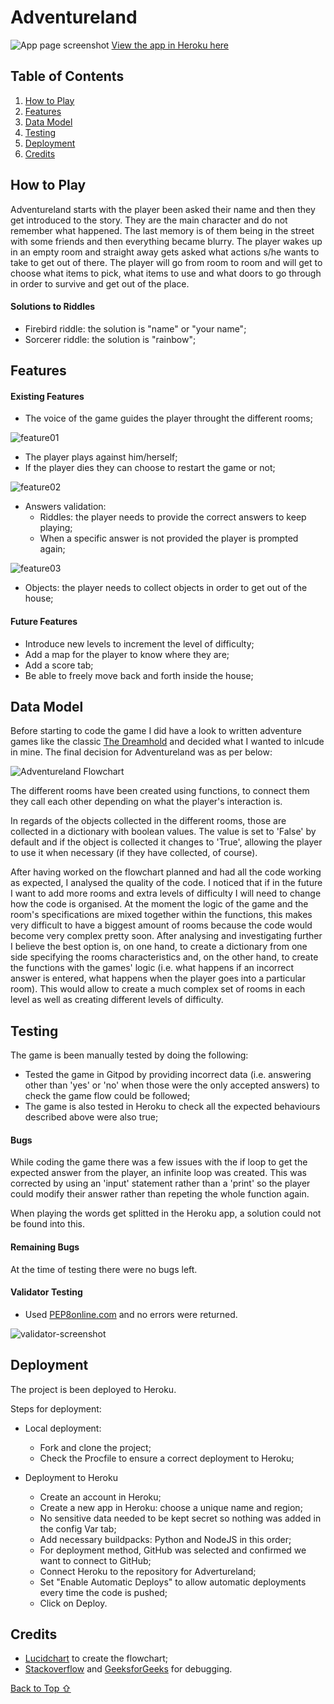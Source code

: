 # Adventureland

![App page screenshot](assets/images/app_screenshot.png)
[View the app in Heroku here](https://adventureland-ana.herokuapp.com/)

## Table of Contents

1. [How to Play](#How-to_play)
2. [Features](#Features)
3. [Data Model](#Data-Model)
4. [Testing](#Testing)
5. [Deployment](#Deployment)
6. [Credits](#Credits)

## How to Play

Adventureland starts with the player been asked their name and then they get introduced to the story. They are the main character and do not remember what happened. The last memory is of them being in the street with some friends and then everything became blurry. The player wakes up in an empty room and straight away gets asked what actions s/he wants to take to get out of there. The player will go from room to room and will get to choose what items to pick, what items to use and what doors to go through in order to survive and get out of the place.

#### Solutions to Riddles
- Firebird riddle: the solution is "name" or "your name";
- Sorcerer riddle: the solution is "rainbow";

## Features
#### Existing Features
- The voice of the game guides the player throught the different rooms;

![feature01](assets/images/features01.png)

- The player plays against him/herself;
- If the player dies they can choose to restart the game or not;

![feature02](assets/images/features02.png)


- Answers validation: 
    - Riddles: the player needs to provide the correct answers to keep playing;
    - When a specific answer is not provided the player is prompted again;

![feature03](assets/images/features03.png)

- Objects: the player needs to collect objects in order to get out of the house;

#### Future Features
- Introduce new levels to increment the level of difficulty;
- Add a map for the player to know where they are;
- Add a score tab;
- Be able to freely move back and forth inside the house;


## Data Model

Before starting to code the game I did have a look to written adventure games like the classic [The Dreamhold](https://eblong.com/zarf/zweb/dreamhold/) and decided what I wanted to inlcude in mine. The final decision for Adventureland was as per below:

![Adventureland Flowchart](assets/images/game-flowchart.png)

The different rooms have been created using functions, to connect them they call each other depending on what the player's interaction is. 

In regards of the objects collected in the different rooms, those are collected in a dictionary with boolean values. The value is set to 'False' by default and if the object is collected it changes to 'True', allowing the player to use it when necessary (if they have collected, of course).

After having worked on the flowchart planned and had all the code working as expected, I analysed the quality of the code. I noticed that if in the future I want to add more rooms and extra levels of difficulty I will need to change how the code is organised. At the moment the logic of the game and the room's specifications are mixed together within the functions, this makes very difficult to have a biggest amount of rooms because the code would become very complex pretty soon. After analysing and investigating further I believe the best option is, on one hand, to create a dictionary from one side specifying the rooms characteristics and, on the other hand, to create the functions with the games' logic (i.e. what happens if an incorrect answer is entered, what happens when the player goes into a particular room). This would allow to create a much complex set of rooms in each level as well as creating different levels of difficulty.


## Testing

The game is been manually tested by doing the following:
- Tested the game in Gitpod by providing incorrect data (i.e. answering other than 'yes' or 'no' when those were the only accepted answers) to check the game flow could be followed;
- The game is also tested in Heroku to check all the expected behaviours described above were also true;

#### Bugs

While coding the game there was a few issues with the if loop to get the expected answer from the player, an infinite loop was created. This was corrected by using an 'input' statement rather than a 'print' so the player could modify their answer rather than repeting the whole function again.

When playing the words get splitted in the Heroku app, a solution could not be found into this.

#### Remaining Bugs

At the time of testing there were no bugs left.

#### Validator Testing

- Used [PEP8online.com](http://pep8online.com/) and no errors were returned.

![validator-screenshot](assets/images/pep8validator.png)


## Deployment

The project is been deployed to Heroku.

Steps for deployment:

- Local deployment:
    - Fork and clone the project;
    - Check the Procfile to ensure a correct deployment to Heroku;

- Deployment to Heroku
    - Create an account in Heroku;
    - Create a new app in Heroku: choose a unique name and region;
    - No sensitive data needed to be kept secret so nothing was added in the config Var tab;
    - Add necessary buildpacks: Python and NodeJS in this order;
    - For deployment method, GitHub was selected and confirmed we want to connect to GitHub;
    - Connect Heroku to the repository for Advertureland;
    - Set "Enable Automatic Deploys" to allow automatic deployments every time the code is pushed;
    - Click on Deploy.


## Credits
- [Lucidchart](https://www.lucidchart.com/pages/) to create the flowchart;
- [Stackoverflow](https://stackoverflow.com/) and [GeeksforGeeks](https://www.geeksforgeeks.org/) for debugging.

[Back to Top ⇧](#Adventureland) 